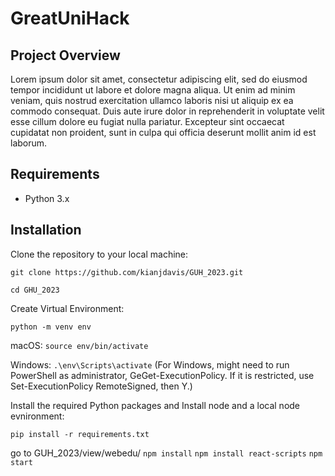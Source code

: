 # GreatUniHack
## Project Overview

Lorem ipsum dolor sit amet, consectetur adipiscing elit, sed do eiusmod tempor incididunt ut labore et dolore magna aliqua. Ut enim ad minim veniam, quis nostrud exercitation ullamco laboris nisi ut aliquip ex ea commodo consequat. Duis aute irure dolor in reprehenderit in voluptate velit esse cillum dolore eu fugiat nulla pariatur. Excepteur sint occaecat cupidatat non proident, sunt in culpa qui officia deserunt mollit anim id est laborum.

## Requirements

- Python 3.x

## Installation

Clone the repository to your local machine:

`git clone https://github.com/kianjdavis/GUH_2023.git`

`cd GHU_2023`

Create Virtual Environment:

`python -m venv env`

macOS: `source env/bin/activate `

Windows: `.\env\Scripts\activate`
(For Windows, might need to run PowerShell as administrator, GeGet-ExecutionPolicy. If it is restricted, use Set-ExecutionPolicy RemoteSigned, then Y.)

Install the required Python packages and Install node and a local node evnironment:

`pip install -r requirements.txt`

go to GUH_2023/view/webedu/
`npm install`
`npm install react-scripts`
`npm start`